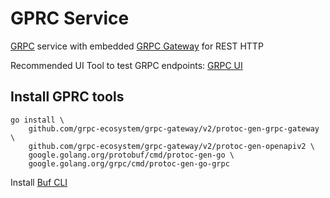 # GPRC Service

[GRPC](https://grpc.io/) service with embedded [GRPC Gateway](https://github.com/grpc-ecosystem/grpc-gateway) for REST HTTP

Recommended UI Tool to test GRPC endpoints: [GRPC UI](https://github.com/fullstorydev/grpcui)

## Install GPRC tools

```shell
go install \
    github.com/grpc-ecosystem/grpc-gateway/v2/protoc-gen-grpc-gateway \
    github.com/grpc-ecosystem/grpc-gateway/v2/protoc-gen-openapiv2 \
    google.golang.org/protobuf/cmd/protoc-gen-go \
    google.golang.org/grpc/cmd/protoc-gen-go-grpc
```

Install [Buf CLI](https://buf.build/docs/installation)